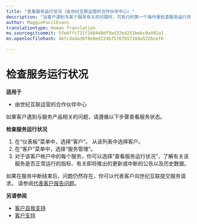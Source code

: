 ```yaml
---
title: "查看服务运行状况（由世纪互联运营的合作伙伴中心）"
description: "当客户遇到与某个服务有关的问题时，可执行的第一个操作是检查服务运行状况。"
author: MaggiePucciEvans
translationtype: Human Translation
ms.sourcegitcommit: 5fe6ffc721f148440df9ad32ed251bebc0a491a1
ms.openlocfilehash: 4bfcdada36f8e0ed224b7576fb57184a5226cef6

---
```


# 检查服务运行状况

**适用于**

-   由世纪互联运营的合作伙伴中心


如果客户遇到与服务产品相关的问题，请遵循以下步骤查看服务状态。

**检查服务运行状况**

1.  在“仪表板”菜单中，选择“客户”。 从该列表中选择客户。
2.  在“客户”菜单中，选择“服务管理”。
3.  对于该客户帐户中的每个服务，你可以选择“查看服务运行状况”，了解有关该服务是否正常运行的指标、有关即将推出的更新或中断的公告以及历史数据。

如果在服务中断结束后，问题仍然存在，你可以代表客户向世纪互联提交服务请求。 请参阅[代表客户报告问题](report-problems-on-behalf-of-a-customer.md)。

**另请参阅**

-   [客户自我支持](customer-self-support.md)
-   [客户支持](customer-support.md)


<!--HONumber=Oct16_HO3-->


